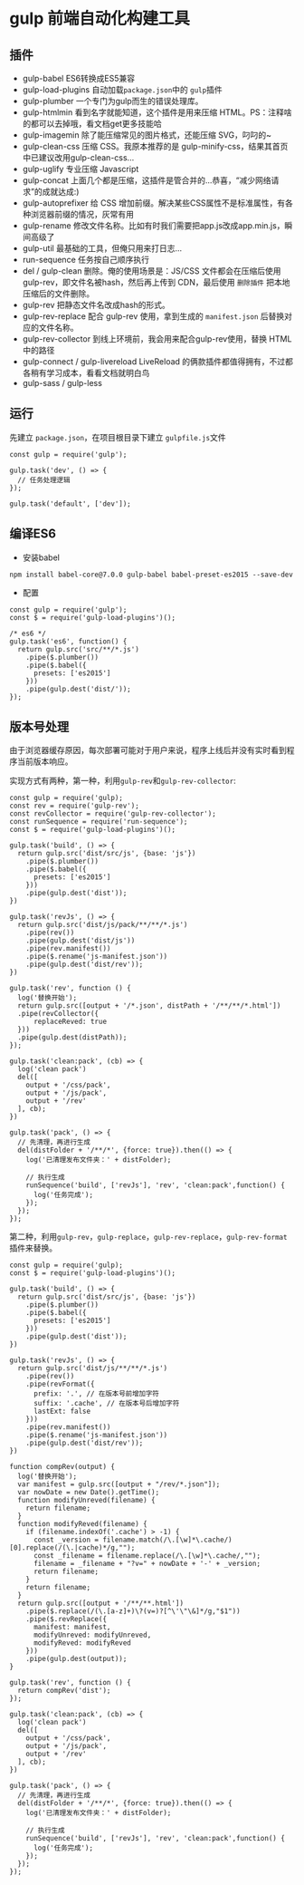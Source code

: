 # gulp 前端自动化构建工具

## 插件
* gulp-babel ES6转换成ES5兼容
* gulp-load-plugins 自动加载`package.json`中的 `gulp`插件
* gulp-plumber 一个专门为gulp而生的错误处理库。
* gulp-htmlmin 看到名字就能知道，这个插件是用来压缩 HTML。PS：注释啥的都可以去掉哦，看文档get更多技能哈
* gulp-imagemin 除了能压缩常见的图片格式，还能压缩 SVG，叼叼的~
* gulp-clean-css 压缩 CSS。我原本推荐的是 gulp-minify-css，结果其首页中已建议改用gulp-clean-css...
* gulp-uglify 专业压缩 Javascript
* gulp-concat 上面几个都是压缩，这插件是管合并的...恭喜，“减少网络请求”的成就达成:)
* gulp-autoprefixer 给 CSS 增加前缀。解决某些CSS属性不是标准属性，有各种浏览器前缀的情况，灰常有用
* gulp-rename 修改文件名称。比如有时我们需要把app.js改成app.min.js，瞬间高级了
* gulp-util 最基础的工具，但俺只用来打日志...
* run-sequence 任务按自己顺序执行
* del / gulp-clean 删除。俺的使用场景是：JS/CSS 文件都会在压缩后使用gulp-rev，即文件名被hash，然后再上传到 CDN，最后使用 `删除插件` 把本地压缩后的文件删除。
* gulp-rev 把静态文件名改成hash的形式。
* gulp-rev-replace 配合 gulp-rev 使用，拿到生成的 `manifest.json` 后替换对应的文件名称。
* gulp-rev-collector 到线上环境前，我会用来配合gulp-rev使用，替换 HTML 中的路径
* gulp-connect / gulp-livereload LiveReload 的俩款插件都值得拥有，不过都各稍有学习成本，看看文档就明白鸟
* gulp-sass / gulp-less

## 运行

先建立 `package.json`，在项目根目录下建立 `gulpfile.js`文件

```
const gulp = require('gulp');

gulp.task('dev', () => {
  // 任务处理逻辑
});

gulp.task('default', ['dev']);

```

## 编译ES6

* 安装babel

```
npm install babel-core@7.0.0 gulp-babel babel-preset-es2015 --save-dev
```

* 配置

```
const gulp = require('gulp');
const $ = require('gulp-load-plugins')();  

/* es6 */  
gulp.task('es6', function() {    
  return gulp.src('src/**/*.js')  
    .pipe($.plumber())
    .pipe($.babel({  
      presets: ['es2015']  
    }))  
    .pipe(gulp.dest('dist/'));  
}); 

```

## 版本号处理

由于浏览器缓存原因，每次部署可能对于用户来说，程序上线后并没有实时看到程序当前版本响应。

实现方式有两种，第一种，利用`gulp-rev`和`gulp-rev-collector`:

```
const gulp = require('gulp);
const rev = require('gulp-rev');
const revCollector = require('gulp-rev-collector');
const runSequence = require('run-sequence');
const $ = require('gulp-load-plugins')();

gulp.task('build', () => {
  return gulp.src('dist/src/js', {base: 'js'})
    .pipe($.plumber())
    .pipe($.babel({
      presets: ['es2015']
    }))
    .pipe(gulp.dest('dist'));
})

gulp.task('revJs', () => {
  return gulp.src('dist/js/pack/**/**/*.js')
    .pipe(rev())
    .pipe(gulp.dest('dist/js'))
    .pipe(rev.manifest())
    .pipe($.rename('js-manifest.json'))
    .pipe(gulp.dest('dist/rev'));
})

gulp.task('rev', function () {
  log('替换开始');
  return gulp.src([output + '/*.json', distPath + '/**/**/*.html'])
  .pipe(revCollector({
      replaceReved: true
  }))
  .pipe(gulp.dest(distPath));
});

gulp.task('clean:pack', (cb) => {
  log('clean pack')
  del([
    output + '/css/pack',
    output + '/js/pack',
    output + '/rev'
  ], cb);
})

gulp.task('pack', () => {
  // 先清理，再进行生成
  del(distFolder + '/**/*', {force: true}).then(() => {
    log('已清理发布文件夹：' + distFolder);

    // 执行生成
    runSequence('build', ['revJs'], 'rev', 'clean:pack',function() {
      log('任务完成');
    });
  });
});

```
第二种，利用`gulp-rev`，`gulp-replace`，`gulp-rev-replace`，`gulp-rev-format`插件来替换。

```
const gulp = require('gulp);
const $ = require('gulp-load-plugins')();

gulp.task('build', () => {
  return gulp.src('dist/src/js', {base: 'js'})
    .pipe($.plumber())
    .pipe($.babel({
      presets: ['es2015']
    }))
    .pipe(gulp.dest('dist'));
})

gulp.task('revJs', () => {
  return gulp.src('dist/js/**/**/*.js')
    .pipe(rev())
    .pipe(revFormat({
      prefix: '.', // 在版本号前增加字符
      suffix: '.cache', // 在版本号后增加字符
      lastExt: false
    }))
    .pipe(rev.manifest())
    .pipe($.rename('js-manifest.json'))
    .pipe(gulp.dest('dist/rev'));
})

function compRev(output) {  
  log('替换开始');
  var manifest = gulp.src([output + "/rev/*.json"]);
  var nowDate = new Date().getTime();
  function modifyUnreved(filename) {
    return filename;
  }
  function modifyReved(filename) {    
    if (filename.indexOf('.cache') > -1) {
      const _version = filename.match(/\.[\w]*\.cache/)[0].replace(/(\.|cache)*/g,"");
      const _filename = filename.replace(/\.[\w]*\.cache/,"");
      filename = _filename + "?v=" + nowDate + '-' + _version;
      return filename;
    }
    return filename;
  }
  return gulp.src([output + '/**/**.html']) 
    .pipe($.replace(/(\.[a-z]+)\?(v=)?[^\'\"\&]*/g,"$1")) 
    .pipe($.revReplace({
      manifest: manifest,
      modifyUnreved: modifyUnreved,
      modifyReved: modifyReved
    }))  
    .pipe(gulp.dest(output));
}

gulp.task('rev', function () {
  return compRev('dist');
});

gulp.task('clean:pack', (cb) => {
  log('clean pack')
  del([
    output + '/css/pack',
    output + '/js/pack',
    output + '/rev'
  ], cb);
})

gulp.task('pack', () => {
  // 先清理，再进行生成
  del(distFolder + '/**/*', {force: true}).then(() => {
    log('已清理发布文件夹：' + distFolder);

    // 执行生成
    runSequence('build', ['revJs'], 'rev', 'clean:pack',function() {
      log('任务完成');
    });
  });
});

```

